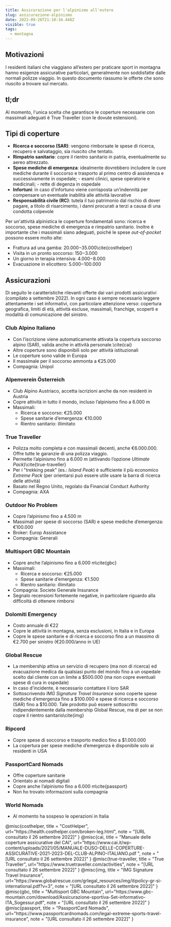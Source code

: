 ```yaml
---
title: Assicurazione per l'alpinismo all'estero
slug: assicurazione-alpinismo
date: 2022-09-26T21:10:34.448Z
visible: true
tags:
  - montagna
---
```


## Motivazioni

I residenti italiani che viaggiano all’estero per praticare sport in montagna hanno esigenze assicurative particolari, generalmente non soddisfatte dalle normali polizze viaggio.
In questo documento riassumo le offerte che sono riuscito a trovare sul mercato.

## tl;dr

Al momento, l'unica scelta che garantisce le coperture necessarie con massimali adeguati è True Traveller (con le dovute estensioni).

## Tipi di coperture

- **Ricerca e soccorso (SAR)**: vengono rimborsate le spese di ricerca, recupero e salvataggio, sia riuscito che tentato.
- **Rimpatrio sanitario**: copre il rientro sanitario in patria, eventualmente su aereo attrezzato.
- **Spese mediche di emergenza**: idealmente dovrebbero includere le cure mediche durante il soccorso e trasporto al primo centro di assistenza e successivamente in ospedale; - esami clinici, spese operatorie e medicinali; - rette di degenza in ospedale
- **Infortuni**: in caso d'infortuno viene corrisposta un’indennità per compensare un eventuale inabilità alle attività lavorative
- **Responsabilità civile (RC)**: tutela il tuo patrimonio dal rischio di dover pagare, a titolo di risarcimento, i danni procurati a terzi a causa di una condotta colpevole

Per un'attività alpinistica le coperture fondamentali sono: ricerca e soccorso, spese mediche di emergenza e rimpatrio sanitario. Inoltre è importante che i massimali siano adeguati, poiché le spese _out-of-pocket_ possono essere molto alte:

- Frattura ad una gamba: $20.000-$35.000\cite{costhelper}
- Visita in un pronto soccorso: $150-$3.000
- Un giorno in terapia intensiva: $4.000-$8.000
- Evacuazione in elicottero: $5.000-$100.000

## Assicurazioni

Di seguito le caratteristiche rilevanti offerte dai vari prodotti assicurativi (compilato a settembre 2022).
In ogni caso è sempre necessario leggere attentamente i set informativi, con particolare attenzione verso: copertura geografica, limiti di età, attività escluse, massimali, franchige, scoperti e modalità di comunicazione del sinistro.

### Club Alpino Italiano

- Con l’iscrizione viene automaticamente attivata la copertura soccorso alpino (SAR), valida anche in attività personale.\cite{cai}
- Altre coperture sono disponibili solo per attività istituzionali
- Le coperture sono valide in Europa
- Il massimale per il soccorso ammonta a €25.000
- Compagnia: Unipol

### Alpenverein Österreich

- Club Alpino Austriaco, accetta iscrizioni anche da non residenti in Austria
- Copre attività in tutto il mondo, incluso l’alpinismo fino a 6.000 m
- Massimali:
  - Ricerca e soccorso: €25.000
  - Spese sanitarie d’emergenza: €10.000
  - Rientro sanitario: illimitato

### True Traveller

- Polizza molto completa e con massimali decenti, anche €6.000.000. Offre tutte le garanzie di una polizza viaggio.
- Permette l’alpinismo fino a 6.000 m (attivando l’opzione _Ultimate Pack_)\cite{true-traveller}
- Per i "trekking peak" (es.: _Island Peak_) è sufficiente il più economico _Extreme Pack_ (per orientarsi può essere utile usare la barra di ricerca delle attività)
- Basato nel Regno Unito, regolato da Financial Conduct Authority
- Compagnia: AXA

### Outdoor No Problem

- Copre l’alpinismo fino a 4.500 m
- Massimali per spese di soccorso (SAR) e spese mediche d’emergenza: €100.000
- Broker: Europ Assistance
- Compagnia: Generali

### Multisport GBC Mountain

- Copre anche l’alpinismo fino a 6.000 m\cite{gbc}
- Massimali:
  - Ricerca e soccorso: €25.000
  - Spese sanitarie d’emergenza: €1.500
  - Rientro sanitario: illimitato
- Compagnia: Societe Generale Insurance
- Segnalo recensioni fortemente negative, in particolare riguardo alla difficoltà di ottenere rimborsi

### Dolomiti Emergency

- Costo annuale di €22
- Copre le attività in montagna, senza esclusioni, in Italia e in Europa
- Copre le spese sanitarie e di ricerca e soccorso fino a un massimo di €2.700 per sinistro (€20.000/anno in UE)

### Global Rescue

- La membership attiva un servizio di recupero (ma non di ricerca) ed evacuazione medica da qualsiasi punto del mondo fino a un ospedale scelto dal cliente con un limite a $500.000 (ma non copre eventuali spese di cura in ospedale)
- In caso d'incidente, è necessario contattare il loro SAR
- Sottoscrivendo _IMG Signature Travel Insurance_ sono coperte spese mediche d’emergenza fino a $100.000 e spese di ricerca e soccorso (SAR) fino a $10.000. Tale prodotto può essere sottoscritto indipendentemente dalla membership Global Rescue, ma di per se non copre il rientro sanitario\cite{img}

### Ripcord

- Copre spese di soccorso e trasporto medico fino a $1.000.000
- La copertura per spese mediche d’emergenza è disponibile solo ai residenti in USA

### PassportCard Nomads

- Offre coperture sanitarie
- Orientato ai nomadi digitali
- Copre anche l’alpinismo fino a 6.000 m\cite{passport}
- Non ho trovato informazioni sulla compagnia

### World Nomads

- Al momento ha sospeso le operazioni in Italia

<bibliography>
@misc{costhelper,
   title = "CostHelper",
   url="https://health.costhelper.com/broken-leg.html",
   note = "[URL consultato il 26 settembre 2022]"
}
@misc{cai,
   title = "Manuale delle coperture assicurative del CAI",
   url="https://www.cai.it/wp-content/uploads/2021/05/MANUALE-DUSO-DELLE-COPERTURE-ASSICURATIVE-2021-2023-DEL-CLUB-ALPINO-ITALIANO.pdf
",
   note = "[URL consultato il 26 settembre 2022]"
}
@misc{true-traveller,
   title = "True Traveller",
   url="https://www.truetraveller.com/activities",
   note = "[URL consultato il 26 settembre 2022]"
}
@misc{img,
   title = "IMG Signature Travel Insurance",
   url="https://www.globalrescue.com/grlegal_resources/img/itipolicy-gr-si-international.pdf?v=3",
   note = "[URL consultato il 26 settembre 2022]"
}
@misc{gbc,
   title = "Multisport GBC Mountain",
   url="https://www.gbc-mountain.com/download/Assicurazione-sportiva-Set-informativo-ITA_Sogessur.pdf",
   note = "[URL consultato il 26 settembre 2022]"
}
@misc{passport,
   title = "PassportCard Nomads",
   url="https://www.passportcardnomads.com/legal-extreme-sports-travel-insurance",
   note = "[URL consultato il 26 settembre 2022]"
}
</bibliography>
